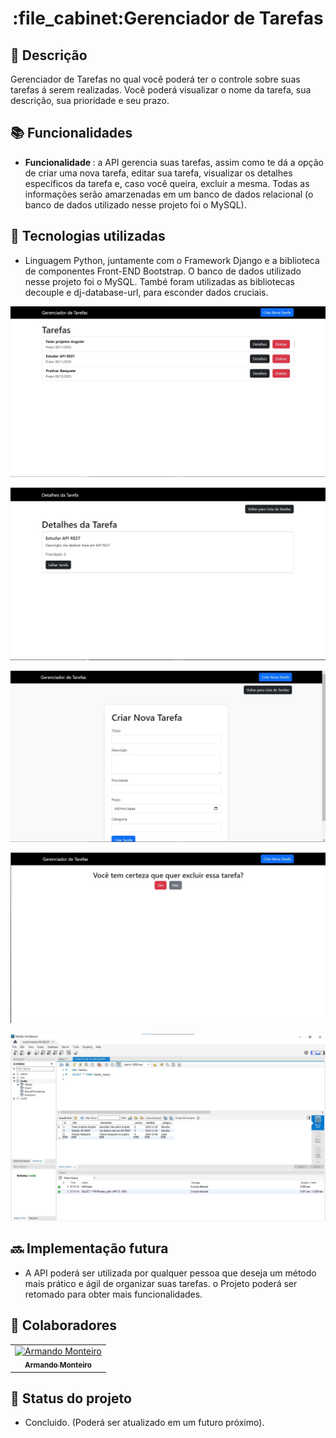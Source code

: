 <h1 align="center">:file_cabinet:Gerenciador de Tarefas</h1>

## :memo: Descrição
Gerenciador de Tarefas no qual você poderá ter o controle sobre suas tarefas á serem realizadas. Você poderá visualizar o nome da tarefa, sua descrição, sua prioridade e seu prazo.

## :books: Funcionalidades
* <b>Funcionalidade </b>: a API gerencia suas tarefas, assim como te dá a opção de criar uma nova tarefa, editar sua tarefa, visualizar os detalhes específicos da tarefa e, caso você queira, excluir a mesma. Todas as informações serão amarzenadas em um banco de dados relacional (o banco de dados utilizado nesse projeto foi o MySQL).

## :wrench: Tecnologias utilizadas
* Linguagem Python, juntamente com o Framework Django e a biblioteca de componentes Front-END Bootstrap. O banco de dados utilizado nesse projeto foi o MySQL. També foram utilizadas as bibliotecas decouple e dj-database-url, para esconder dados cruciais.

![Logo](img/django-1.jpeg)

![Logo](img/django-2.jpeg)

![Logo](img/django-3.jpeg)

![Logo](img/django-4.jpeg)

![Logo](img/mysql.jpeg)

## :soon: Implementação futura
* A API poderá ser utilizada por qualquer pessoa que deseja um método mais prático e ágil de organizar suas tarefas. o Projeto poderá ser retomado para obter mais funcionalidades.

## :handshake: Colaboradores
<table>
  <tr>
    <td align="center">
      <a href="https://github.com/armandomonteir-o">
        <img src="https://avatars.githubusercontent.com/u/141039211?s=400&u=574881d437dd6350183e057c6da9cffd83ed4069&v=4" width="100px;" alt="Armando Monteiro"/><br>
        <sub>
          <b>Armando Monteiro</b>
        </sub>
      </a>
    </td>
  </tr>
</table>

## :dart: Status do projeto
* Concluido. (Poderá ser atualizado em um futuro próximo).

